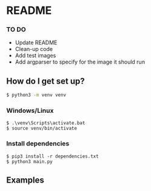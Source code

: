 # README #

### TO DO ###
- Update README
- Clean-up code
- Add test images
- Add argparser to specify for the image it should run

## How do I get set up? ##

```bash
$ python3 -m venv venv
```
### Windows/Linux
```
$ .\venv\Scripts\activate.bat
$ source venv/bin/activate
```

### Install dependencies
```
$ pip3 install -r dependencies.txt
$ python3 main.py
```

## Examples
